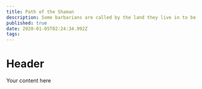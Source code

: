 ```yaml
---
title: Path of the Shaman
description: Some barbarians are called by the land they live in to be more than a champion of combat. 
published: true
date: 2020-01-05T02:24:34.992Z
tags: 
---
```


# Header
Your content here